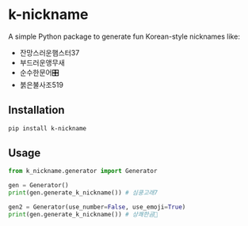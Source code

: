# k-nickname

A simple Python package to generate fun Korean-style nicknames like:

- 잔망스러운햄스터37
- 부드러운앵무새
- 순수한문어🎛
- 붉은불사조519

## Installation

```bash
pip install k-nickname
```

## Usage

```python
from k_nickname.generator import Generator

gen = Generator()
print(gen.generate_k_nickname()) # 심쿵고래7

gen2 = Generator(use_number=False, use_emoji=True)
print(gen.generate_k_nickname()) # 상쾌한곰🎅
```
